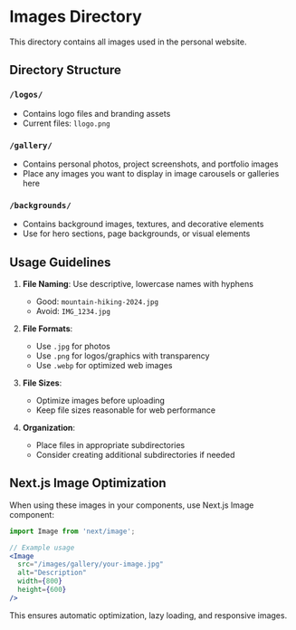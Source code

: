 # Images Directory

This directory contains all images used in the personal website.

## Directory Structure

### `/logos/`
- Contains logo files and branding assets
- Current files: `llogo.png`

### `/gallery/`
- Contains personal photos, project screenshots, and portfolio images
- Place any images you want to display in image carousels or galleries here

### `/backgrounds/`
- Contains background images, textures, and decorative elements
- Use for hero sections, page backgrounds, or visual elements

## Usage Guidelines

1. **File Naming**: Use descriptive, lowercase names with hyphens
   - Good: `mountain-hiking-2024.jpg`
   - Avoid: `IMG_1234.jpg`

2. **File Formats**: 
   - Use `.jpg` for photos
   - Use `.png` for logos/graphics with transparency
   - Use `.webp` for optimized web images

3. **File Sizes**: 
   - Optimize images before uploading
   - Keep file sizes reasonable for web performance

4. **Organization**: 
   - Place files in appropriate subdirectories
   - Consider creating additional subdirectories if needed

## Next.js Image Optimization

When using these images in your components, use Next.js Image component:

```jsx
import Image from 'next/image';

// Example usage
<Image 
  src="/images/gallery/your-image.jpg" 
  alt="Description" 
  width={800} 
  height={600} 
/>
```

This ensures automatic optimization, lazy loading, and responsive images.
